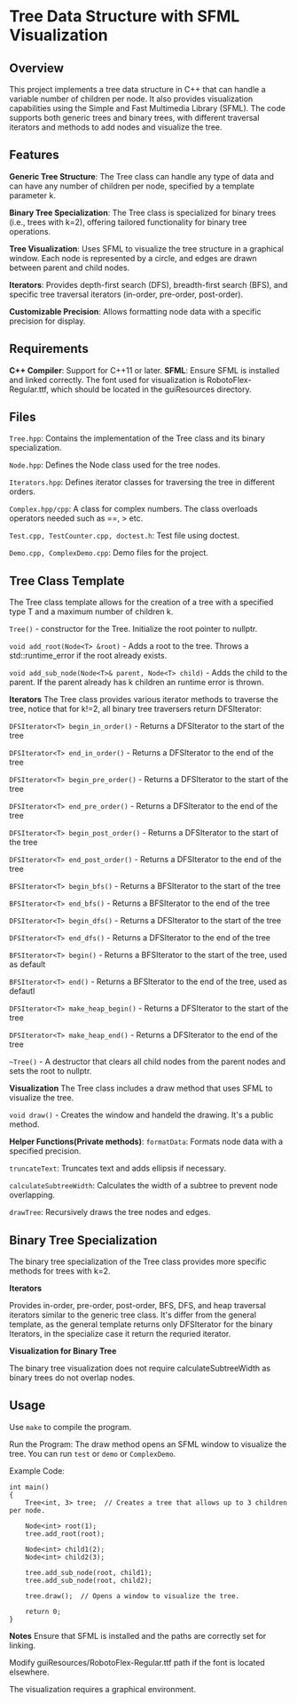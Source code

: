 # Tree Data Structure with SFML Visualization
## Overview
This project implements a tree data structure in C++ that can handle a variable number of children per node. It also provides visualization capabilities using the Simple and Fast Multimedia Library (SFML). The code supports both generic trees and binary trees, with different traversal iterators and methods to add nodes and visualize the tree.

## Features
**Generic Tree Structure**: The Tree class can handle any type of data and can have any number of children per node, specified by a template parameter k.

**Binary Tree Specialization**: The Tree class is specialized for binary trees (i.e., trees with k=2), offering tailored functionality for binary tree operations.

**Tree Visualization**: Uses SFML to visualize the tree structure in a graphical window. Each node is represented by a circle, and edges are drawn between parent and child nodes.

 **Iterators**: Provides depth-first search (DFS), breadth-first search (BFS), and specific tree traversal iterators (in-order, pre-order, post-order).
 
 **Customizable Precision**: Allows formatting node data with a specific precision for display.
## Requirements
**C++ Compiler**: Support for C++11 or later.
**SFML**: Ensure SFML is installed and linked correctly. The font used for visualization is RobotoFlex-Regular.ttf, which should be located in the guiResources directory.
## Files
 `Tree.hpp`: Contains the implementation of the Tree class and its binary specialization.
 
 `Node.hpp`: Defines the Node class used for the tree nodes.
 
 `Iterators.hpp`: Defines iterator classes for traversing the tree in different orders.

 `Complex.hpp/cpp`: A class for complex numbers. The class overloads operators needed such as ==, > etc.

 `Test.cpp, TestCounter.cpp, doctest.h`: Test file using doctest.

 `Demo.cpp, ComplexDemo.cpp`: Demo files for the project.
## Tree Class Template
The Tree class template allows for the creation of a tree with a specified type T and a maximum number of children k.

`Tree()` - constructor for the Tree. Initialize the root pointer to nullptr.

`void add_root(Node<T> &root)` - Adds a root to the tree. Throws a std::runtime_error if the root already exists.

`void add_sub_node(Node<T>& parent, Node<T> child)` - Adds the child to the parent. If the parent already has k children an runtime error is thrown.

**Iterators**
The Tree class provides various iterator methods to traverse the tree, notice that for k!=2, all binary tree traversers return DFSIterator:


`DFSIterator<T> begin_in_order()` - Returns a DFSIterator to the start of the tree

`DFSIterator<T> end_in_order()`  - Returns a DFSIterator to the end of the tree

`DFSIterator<T> begin_pre_order()`  - Returns a DFSIterator to the start of the tree

`DFSIterator<T> end_pre_order()`  - Returns a DFSIterator to the end of the tree

`DFSIterator<T> begin_post_order()`  - Returns a DFSIterator to the start of the tree

`DFSIterator<T> end_post_order()`  - Returns a DFSIterator to the end of the tree

`BFSIterator<T> begin_bfs()`  - Returns a BFSIterator to the start of the tree

`BFSIterator<T> end_bfs()`  - Returns a BFSIterator to the end of the tree

`DFSIterator<T> begin_dfs()`  - Returns a DFSIterator to the start of the tree

`DFSIterator<T> end_dfs()`  - Returns a DFSIterator to the end of the tree

`BFSIterator<T> begin()`  - Returns a BFSIterator to the start of the tree, used as default

`BFSIterator<T> end()`  - Returns a BFSIterator to the end of the tree, used as defautl

`DFSIterator<T> make_heap_begin()`  - Returns a DFSIterator to the start of the tree

`DFSIterator<T> make_heap_end()`  - Returns a DFSIterator to the end of the tree

`~Tree()` - A destructor that clears all child nodes from the parent nodes and sets the root to nullptr.

**Visualization**
The Tree class includes a draw method that uses SFML to visualize the tree.


`void draw()` - Creates the window and handeld the drawing. It's a public method.

**Helper Functions(Private methods)**:
`formatData`: Formats node data with a specified precision.

`truncateText`: Truncates text and adds ellipsis if necessary.

`calculateSubtreeWidth`: Calculates the width of a subtree to prevent node overlapping.

`drawTree`: Recursively draws the tree nodes and edges.

## Binary Tree Specialization
The binary tree specialization of the Tree class provides more specific methods for trees with k=2.

**Iterators**

Provides in-order, pre-order, post-order, BFS, DFS, and heap traversal iterators similar to the generic tree class. 
It's differ from the general template, as the general template returns only DFSIterator for the binary Iterators, in the specialize case it return the requried iterator.

**Visualization for Binary Tree**

The binary tree visualization does not require calculateSubtreeWidth as binary trees do not overlap nodes.

## Usage
Use `make` to compile the program.

Run the Program: The draw method opens an SFML window to visualize the tree. You can run `test` or `demo` or `ComplexDemo`.

Example Code:

```#include "Tree.hpp"
int main()
{
    Tree<int, 3> tree;  // Creates a tree that allows up to 3 children per node.

    Node<int> root(1);
    tree.add_root(root);

    Node<int> child1(2);
    Node<int> child2(3);

    tree.add_sub_node(root, child1);
    tree.add_sub_node(root, child2);

    tree.draw();  // Opens a window to visualize the tree.

    return 0;
}
```

**Notes**
Ensure that SFML is installed and the paths are correctly set for linking.

Modify guiResources/RobotoFlex-Regular.ttf path if the font is located elsewhere.

The visualization requires a graphical environment.
